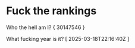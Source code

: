 # Fuck the rankings

Who the hell am I?
{ 30147546 }

What fucking year is it?
[ 2025-03-18T22:16:40Z ]
